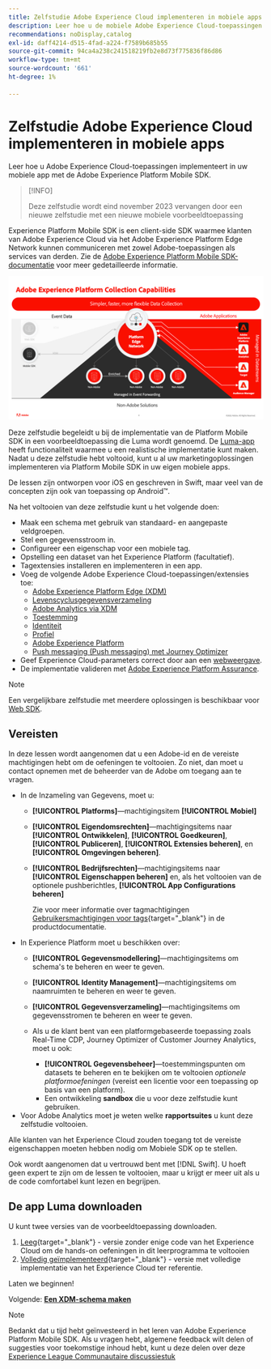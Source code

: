 ```yaml
---
title: Zelfstudie Adobe Experience Cloud implementeren in mobiele apps
description: Leer hoe u de mobiele Adobe Experience Cloud-toepassingen implementeert. Deze zelfstudie begeleidt u door een implementatie van Experience Cloud-toepassingen in een voorbeeldtoepassing Swift.
recommendations: noDisplay,catalog
exl-id: daff4214-d515-4fad-a224-f7589b685b55
source-git-commit: 94ca4a238c241518219fb2e8d73f775836f86d86
workflow-type: tm+mt
source-wordcount: '661'
ht-degree: 1%

---
```


# Zelfstudie Adobe Experience Cloud implementeren in mobiele apps

Leer hoe u Adobe Experience Cloud-toepassingen implementeert in uw mobiele app met de Adobe Experience Platform Mobile SDK.

>[!INFO]
>
> Deze zelfstudie wordt eind november 2023 vervangen door een nieuwe zelfstudie met een nieuwe mobiele voorbeeldtoepassing

Experience Platform Mobile SDK is een client-side SDK waarmee klanten van Adobe Experience Cloud via het Adobe Experience Platform Edge Network kunnen communiceren met zowel Adobe-toepassingen als services van derden. Zie de [Adobe Experience Platform Mobile SDK-documentatie](https://developer.adobe.com/client-sdks/documentation/) voor meer gedetailleerde informatie.

![build-instellingen](assets/data-collection-mobile-sdk.png)


Deze zelfstudie begeleidt u bij de implementatie van de Platform Mobile SDK in een voorbeeldtoepassing die Luma wordt genoemd. De [Luma-app](https://github.com/Adobe-Marketing-Cloud/Luma-iOS-Mobile-App) heeft functionaliteit waarmee u een realistische implementatie kunt maken. Nadat u deze zelfstudie hebt voltooid, kunt u al uw marketingoplossingen implementeren via Platform Mobile SDK in uw eigen mobiele apps.

De lessen zijn ontworpen voor iOS en geschreven in Swift, maar veel van de concepten zijn ook van toepassing op Android™.

Na het voltooien van deze zelfstudie kunt u het volgende doen:

* Maak een schema met gebruik van standaard- en aangepaste veldgroepen.
* Stel een gegevensstroom in.
* Configureer een eigenschap voor een mobiele tag.
* Opstelling een dataset van het Experience Platform (facultatief).
* Tagextensies installeren en implementeren in een app.
* Voeg de volgende Adobe Experience Cloud-toepassingen/extensies toe:
   * [Adobe Experience Platform Edge (XDM)](events.md)
   * [Levenscyclusgegevensverzameling](lifecycle-data.md)
   * [Adobe Analytics via XDM](analytics.md)
   * [Toestemming](consent.md)
   * [Identiteit](identity.md)
   * [Profiel](profile.md)
   * [Adobe Experience Platform](platform.md)
   * [Push messaging (Push messaging) met Journey Optimizer](journey-optimizer-push.md)
* Geef Experience Cloud-parameters correct door aan een [webweergave](web-views.md).
* De implementatie valideren met [Adobe Experience Platform Assurance](assurance.md).

>[!NOTE]
>
>Een vergelijkbare zelfstudie met meerdere oplossingen is beschikbaar voor [Web SDK](../tutorial-web-sdk/overview.md).

## Vereisten

In deze lessen wordt aangenomen dat u een Adobe-id en de vereiste machtigingen hebt om de oefeningen te voltooien. Zo niet, dan moet u contact opnemen met de beheerder van de Adobe om toegang aan te vragen.

* In de Inzameling van Gegevens, moet u:
   * **[!UICONTROL Platforms]**—machtigingsitem **[!UICONTROL Mobiel]**
   * **[!UICONTROL Eigendomsrechten]**—machtigingsitems naar **[!UICONTROL Ontwikkelen]**, **[!UICONTROL Goedkeuren]**, **[!UICONTROL Publiceren]**, **[!UICONTROL Extensies beheren]**, en **[!UICONTROL Omgevingen beheren]**.
   * **[!UICONTROL Bedrijfsrechten]**—machtigingsitems naar **[!UICONTROL Eigenschappen beheren]** en, als het voltooien van de optionele pushberichtles, **[!UICONTROL App Configurations beheren]**

     Zie voor meer informatie over tagmachtigingen [Gebruikersmachtigingen voor tags](https://experienceleague.adobe.com/docs/experience-platform/tags/admin/user-permissions.html?lang=en){target="_blank"} in de productdocumentatie.
* In Experience Platform moet u beschikken over:
   * **[!UICONTROL Gegevensmodellering]**—machtigingsitems om schema&#39;s te beheren en weer te geven.
   * **[!UICONTROL Identity Management]**—machtigingsitems om naamruimten te beheren en weer te geven.
   * **[!UICONTROL Gegevensverzameling]**—machtigingsitems om gegevensstromen te beheren en weer te geven.

   * Als u de klant bent van een platformgebaseerde toepassing zoals Real-Time CDP, Journey Optimizer of Customer Journey Analytics, moet u ook:
      * **[!UICONTROL Gegevensbeheer]**—toestemmingspunten om datasets te beheren en te bekijken om te voltooien _optionele platformoefeningen_ (vereist een licentie voor een toepassing op basis van een platform).
      * Een ontwikkeling **sandbox** die u voor deze zelfstudie kunt gebruiken.
* Voor Adobe Analytics moet je weten welke **rapportsuites** u kunt deze zelfstudie voltooien.

Alle klanten van het Experience Cloud zouden toegang tot de vereiste eigenschappen moeten hebben nodig om Mobiele SDK op te stellen.

Ook wordt aangenomen dat u vertrouwd bent met [!DNL Swift]. U hoeft geen expert te zijn om de lessen te voltooien, maar u krijgt er meer uit als u de code comfortabel kunt lezen en begrijpen.

## De app Luma downloaden

U kunt twee versies van de voorbeeldtoepassing downloaden.

1. [Leeg](https://github.com/Adobe-Marketing-Cloud/Luma-iOS-Mobile-App){target="_blank"} - versie zonder enige code van het Experience Cloud om de hands-on oefeningen in dit leerprogramma te voltooien
1. [Volledig geïmplementeerd](https://github.com/Adobe-Marketing-Cloud/Luma-iOS-Mobile-App){target="_blank"} - versie met volledige implementatie van het Experience Cloud ter referentie.

Laten we beginnen!


Volgende: **[Een XDM-schema maken](create-schema.md)**

>[!NOTE]
>
>Bedankt dat u tijd hebt geïnvesteerd in het leren van Adobe Experience Platform Mobile SDK. Als u vragen hebt, algemene feedback wilt delen of suggesties voor toekomstige inhoud hebt, kunt u deze delen over deze [Experience League Communautaire discussiestuk](https://experienceleaguecommunities.adobe.com/t5/adobe-experience-platform-launch/tutorial-discussion-implement-adobe-experience-cloud-in-mobile/td-p/443796)